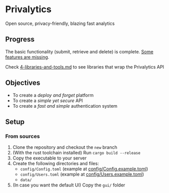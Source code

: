 # Privalytics
Open source, privacy-friendly, blazing fast analytics

## Progress
The basic functionality (submit, retrieve and delete) is complete.
[Some features are missing](docs/2-todo.md).

Check [4-libraries-and-tools.md](docs/4-libraries-and-tools.md) to see libraries that wrap the Privalytics API

## Objectives
- To create a _deploy and forget_ platform
- To create a _simple yet secure_ API
- To create a _fast and simple_ authentication system

## Setup
### From sources
1. Clone the repository and checkout the ``new`` branch
2. (With the rust toolchain installed) Run ``cargo build --release``
3. Copy the executable to your server
4. Create the following directories and files:
    - ``config/Config.toml`` (example at [config/Config.example.toml](config/Config.example.toml))
    - ``config/Users.toml`` (example at [config/Users.example.toml](config/Users.example.toml))
    - ``data/``
5. (In case you want the default UI) Copy the ``gui/`` folder
